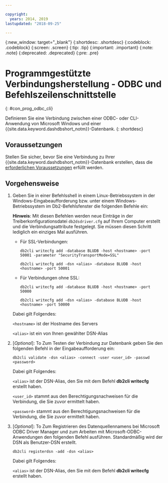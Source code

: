 ```yaml
---

copyright:
  years: 2014, 2019
lastupdated: "2018-09-25"

---
```


<!-- Attribute definitions --> 
{:new_window: target="_blank"}
{:shortdesc: .shortdesc}
{:codeblock: .codeblock}
{:screen: .screen}
{:tip: .tip}
{:important: .important}
{:note: .note}
{:deprecated: .deprecated}
{:pre: .pre}

# Programmgestützte Verbindungsherstellung - ODBC und Befehlszeilenschnittstelle
{: #con_prog_odbc_cli}

Definieren Sie eine Verbindung zwischen einer ODBC- oder CLI-Anwendung von Microsoft Windows und einer {{site.data.keyword.dashdbshort_notm}}-Datenbank.
{: shortdesc}

## Voraussetzungen

Stellen Sie sicher, bevor Sie eine Verbindung zu Ihrer {{site.data.keyword.dashdbshort_notm}}-Datenbank erstellen, dass die [erforderlichen Voraussetzungen](connecting.html#prereqs) erfüllt werden.

<!-- Before you can connect to your database, you must perform the following steps:

- [Verify prerequisites](prereqs.html), including installing driver packages, configuring your local environment, and downloading SSL certificates (if needed)
- Collect [connection information](credentials.html), including database details such as host name and port numbers, and connection credentials such as user ID and password -->

## Vorgehensweise

1. Geben Sie in einer Befehlsshell in einem Linux-Betriebssystem in der Windows-Eingabeaufforderung bzw. unter einem Windows-Betriebssystem im Db2-Befehlsfenster die folgenden Befehle ein:

   **Hinweis**: Mit diesen Befehlen werden neue Einträge in der Treiberkonfigurationsdatei `db2dsdriver.cfg` auf Ihrem Computer erstellt und die Verbindungsattribute festgelegt. Sie müssen diesen Schritt lediglich ein einziges Mal ausführen.
   
   - Für SSL-Verbindungen:

     `db2cli writecfg add -database BLUDB -host <hostname> -port 50001 -parameter "SecurityTransportMode=SSL"`

     `db2cli writecfg add -dsn <alias> -database BLUDB -host <hostname> -port 50001`

   - Für Verbindungen ohne SSL:

     `db2cli writecfg add -database BLUDB -host <hostname> -port 50000`

     `db2cli writecfg add -dsn <alias> -database BLUDB -host <hostname> -port 50000`

   Dabei gilt Folgendes:

   `<hostname>` ist der Hostname des Servers

   `<alias>` ist ein von Ihnen gewählter DSN-Alias
    
2. [*Optional*]: To Zum Testen der Verbindung zur Datenbank geben Sie den folgenden Befehl in der Eingabeaufforderung ein:

   `db2cli validate -dsn <alias> -connect -user <user_id> -passwd <password>`

   Dabei gilt Folgendes:

   `<alias>` ist der DSN-Alias, den Sie mit dem Befehl **db2cli writecfg** erstellt haben.

   `<user_id>` stammt aus den Berechtigungsnachweisen für die Verbindung, die Sie zuvor ermittelt haben.

   `<password>` stammt aus den Berechtigungsnachweisen für die Verbindung, die Sie zuvor ermittelt haben.

3. [*Optional*]: To Zum Registrieren des Datenquellennamens bei Microsoft ODBC Driver Manager und zum Arbeiten mit Microsoft-ODBC-Anwendungen den folgenden Befehl ausführen. Standardmäßig wird der DSN als Benutzer-DSN erstellt.

   `db2cli registerdsn -add -dsn <alias>`

   Dabei gilt Folgendes:
        
   `<alias>` ist der DSN-Alias, den Sie mit dem Befehl **db2cli writecfg** erstellt haben.



